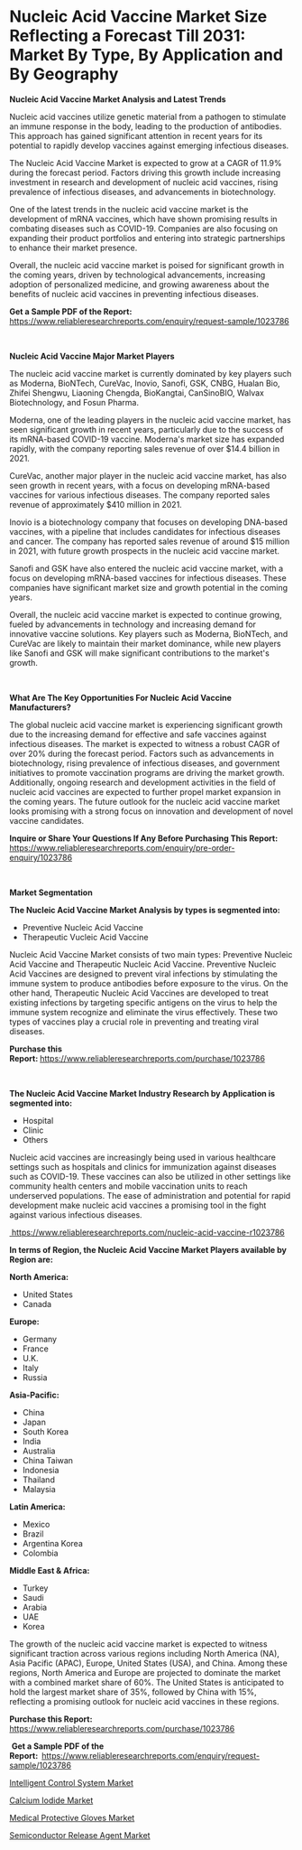 <p><h1>Nucleic Acid Vaccine Market Size Reflecting a Forecast Till 2031: Market By Type, By Application and By Geography</h1></p><p><strong>Nucleic Acid Vaccine Market Analysis and Latest Trends</strong></p>
<p><p>Nucleic acid vaccines utilize genetic material from a pathogen to stimulate an immune response in the body, leading to the production of antibodies. This approach has gained significant attention in recent years for its potential to rapidly develop vaccines against emerging infectious diseases.</p><p>The Nucleic Acid Vaccine Market is expected to grow at a CAGR of 11.9% during the forecast period. Factors driving this growth include increasing investment in research and development of nucleic acid vaccines, rising prevalence of infectious diseases, and advancements in biotechnology.</p><p>One of the latest trends in the nucleic acid vaccine market is the development of mRNA vaccines, which have shown promising results in combating diseases such as COVID-19. Companies are also focusing on expanding their product portfolios and entering into strategic partnerships to enhance their market presence.</p><p>Overall, the nucleic acid vaccine market is poised for significant growth in the coming years, driven by technological advancements, increasing adoption of personalized medicine, and growing awareness about the benefits of nucleic acid vaccines in preventing infectious diseases.</p></p>
<p><strong>Get a Sample PDF of the Report:&nbsp;</strong> <a href="https://www.reliableresearchreports.com/enquiry/request-sample/1023786">https://www.reliableresearchreports.com/enquiry/request-sample/1023786</a></p>
<p>&nbsp;</p>
<p><strong>Nucleic Acid Vaccine Major Market Players</strong></p>
<p><p>The nucleic acid vaccine market is currently dominated by key players such as Moderna, BioNTech, CureVac, Inovio, Sanofi, GSK, CNBG, Hualan Bio, Zhifei Shengwu, Liaoning Chengda, BioKangtai, CanSinoBIO, Walvax Biotechnology, and Fosun Pharma.</p><p>Moderna, one of the leading players in the nucleic acid vaccine market, has seen significant growth in recent years, particularly due to the success of its mRNA-based COVID-19 vaccine. Moderna's market size has expanded rapidly, with the company reporting sales revenue of over $14.4 billion in 2021.</p><p>CureVac, another major player in the nucleic acid vaccine market, has also seen growth in recent years, with a focus on developing mRNA-based vaccines for various infectious diseases. The company reported sales revenue of approximately $410 million in 2021.</p><p>Inovio is a biotechnology company that focuses on developing DNA-based vaccines, with a pipeline that includes candidates for infectious diseases and cancer. The company has reported sales revenue of around $15 million in 2021, with future growth prospects in the nucleic acid vaccine market.</p><p>Sanofi and GSK have also entered the nucleic acid vaccine market, with a focus on developing mRNA-based vaccines for infectious diseases. These companies have significant market size and growth potential in the coming years.</p><p>Overall, the nucleic acid vaccine market is expected to continue growing, fueled by advancements in technology and increasing demand for innovative vaccine solutions. Key players such as Moderna, BioNTech, and CureVac are likely to maintain their market dominance, while new players like Sanofi and GSK will make significant contributions to the market's growth.</p></p>
<p>&nbsp;</p>
<p><strong>What Are The Key Opportunities For Nucleic Acid Vaccine Manufacturers?</strong></p>
<p><p>The global nucleic acid vaccine market is experiencing significant growth due to the increasing demand for effective and safe vaccines against infectious diseases. The market is expected to witness a robust CAGR of over 20% during the forecast period. Factors such as advancements in biotechnology, rising prevalence of infectious diseases, and government initiatives to promote vaccination programs are driving the market growth. Additionally, ongoing research and development activities in the field of nucleic acid vaccines are expected to further propel market expansion in the coming years. The future outlook for the nucleic acid vaccine market looks promising with a strong focus on innovation and development of novel vaccine candidates.</p></p>
<p><strong>Inquire or Share Your Questions If Any Before Purchasing This Report:</strong> <a href="https://www.reliableresearchreports.com/enquiry/pre-order-enquiry/1023786">https://www.reliableresearchreports.com/enquiry/pre-order-enquiry/1023786</a></p>
<p>&nbsp;</p>
<p><strong>Market Segmentation</strong></p>
<p><strong>The Nucleic Acid Vaccine Market Analysis by types is segmented into:</strong></p>
<p><ul><li>Preventive Nucleic Acid Vaccine</li><li>Therapeutic Vucleic Acid Vaccine</li></ul></p>
<p><p>Nucleic Acid Vaccine Market consists of two main types: Preventive Nucleic Acid Vaccine and Therapeutic Nucleic Acid Vaccine. Preventive Nucleic Acid Vaccines are designed to prevent viral infections by stimulating the immune system to produce antibodies before exposure to the virus. On the other hand, Therapeutic Nucleic Acid Vaccines are developed to treat existing infections by targeting specific antigens on the virus to help the immune system recognize and eliminate the virus effectively. These two types of vaccines play a crucial role in preventing and treating viral diseases.</p></p>
<p><strong>Purchase this Report:&nbsp;</strong><a href="https://www.reliableresearchreports.com/purchase/1023786">https://www.reliableresearchreports.com/purchase/1023786</a></p>
<p>&nbsp;</p>
<p><strong>The Nucleic Acid Vaccine Market Industry Research by Application is segmented into:</strong></p>
<p><ul><li>Hospital</li><li>Clinic</li><li>Others</li></ul></p>
<p><p>Nucleic acid vaccines are increasingly being used in various healthcare settings such as hospitals and clinics for immunization against diseases such as COVID-19. These vaccines can also be utilized in other settings like community health centers and mobile vaccination units to reach underserved populations. The ease of administration and potential for rapid development make nucleic acid vaccines a promising tool in the fight against various infectious diseases.</p></p>
<p><a href="https://www.reliableresearchreports.com/nucleic-acid-vaccine-r1023786">&nbsp;https://www.reliableresearchreports.com/nucleic-acid-vaccine-r1023786</a></p>
<p><strong>In terms of Region, the Nucleic Acid Vaccine Market Players available by Region are:</strong></p>
<p>
    <p> <strong> North America: </strong>
        <ul>
            <li>United States</li>
            <li>Canada</li>
        </ul>
        </p> 
    <p> <strong> Europe: </strong>
        <ul>
            <li>Germany</li>
            <li>France</li>
            <li>U.K.</li>
            <li>Italy</li>
            <li>Russia</li>
        </ul>
        </p> 
    <p> <strong> Asia-Pacific: </strong>
        <ul>
            <li>China</li>
            <li>Japan</li>
            <li>South Korea</li>
            <li>India</li>
            <li>Australia</li>
            <li>China Taiwan</li>
            <li>Indonesia</li>
            <li>Thailand</li>
            <li>Malaysia</li>
        </ul>
        </p> 
    <p> <strong> Latin America: </strong>
        <ul>
            <li>Mexico</li>
            <li>Brazil</li>
            <li>Argentina Korea</li>
            <li>Colombia</li>
        </ul>
        </p> 
    <p> <strong> Middle East & Africa: </strong>
        <ul>
            <li>Turkey</li>
            <li>Saudi</li>
            <li>Arabia</li>
            <li>UAE</li>
            <li>Korea</li>
        </ul>
    </p>
    </p>
<p><p>The growth of the nucleic acid vaccine market is expected to witness significant traction across various regions including North America (NA), Asia Pacific (APAC), Europe, United States (USA), and China. Among these regions, North America and Europe are projected to dominate the market with a combined market share of 60%. The United States is anticipated to hold the largest market share of 35%, followed by China with 15%, reflecting a promising outlook for nucleic acid vaccines in these regions.</p></p>
<p><strong>Purchase this Report: </strong><a href="https://www.reliableresearchreports.com/purchase/1023786">https://www.reliableresearchreports.com/purchase/1023786</a></p>
<p>&nbsp;<strong>Get a Sample PDF of the Report:&nbsp;&nbsp;</strong><a href="https://www.reliableresearchreports.com/enquiry/request-sample/1023786">https://www.reliableresearchreports.com/enquiry/request-sample/1023786</a></p>
<p><strong></strong></p>
<p><p><a href="https://github.com/JuliaFadel1922/Market-Research-Report-List-1/blob/main/intelligent-control-system-market.md">Intelligent Control System Market</a></p><p><a href="https://github.com/moyahfrancoestellec51j635wcx/Market-Research-Report-List-2/blob/main/calcium-iodide-market.md">Calcium Iodide Market</a></p><p><a href="https://github.com/suaretopek9/Market-Research-Report-List-2/blob/main/medical-protective-gloves-market.md">Medical Protective Gloves Market</a></p><p><a href="https://issuu.com/reportprime-2/docs/semiconductor-release-agent-market-size-2030.pptx">Semiconductor Release Agent Market</a></p></p>